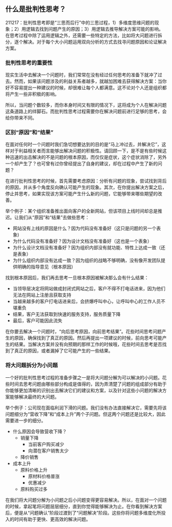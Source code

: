 ## 什么是批判性思考？

211217：批判性思考即是“三思而后行”中的三思过程，1）多维度思维问题的现象；2）用逻辑去找到问题产生的原因；3）用逻辑去推导解决方案可能的影响。在思考过程中除了运用逻辑之外，还需要一些特定的方法，比如将大问题进行拆分，逐个解决。对于每个大小问题运用双向分析的方式去找寻问题原因和论证解决方案。


### 批判性思考的重要性

现实生活中去解决一个问题时，我们常常在没有经过任何思考的准备下就冲了过去。然而，如果该问题涉及的利益关系者越多，就越加困难去获得解决方案：当你好不容易提出一种建议的时候，却很难让每个人都满意。这不论对个人还是组织都将产生一些非积极的影响。

所以，当问题个数较多，而你本身时间又有限的情况下，这将成为个人在解决问题这条道路上的绊脚石。而批判性思考过程需要你在解决问题前进行足够的思考，会给你带来不同。


### 区别“原因”和“结果”

在面对任何时一个问题时我们急切想要达到的目的是“马上冲过去，并解决它”，这样对于利益相关者而言能够出解决问题的积极性。请回顾一下，是不是有些时候这种迅速的出击解决的不是问题的根本原因，而仅仅是症状，这个症状消除了，另外一个却产生了？也可曾有过你曾经提出了自身的建议，却在过程中产生了新的问题？

在进行批判性思考的时候，首先需要考虑原因：分析有问题的现象，尝试找到背后的原因，并从多个角度反向确认可能产生的现象。其次，在你提出解决方案之后，停止并思考，如果实现该方案可能产生什么新的问题，它能够带来哪些期望的改善。

举个例子：某个组织准备推出面向客户的全新网站，但该项目上线时间却总是推迟。让我们从“原因”和“结果”去做些思考：

- 网站没有上线的原因是什么？因为代码没有准备好（这只是问题的另一个表象)
- 为什么代码没有准备好？因为设计文档没有准备好（这也是一个表象）
- 为什么设计文档没有准备好？因为组织内部没有就功能、特性上达成一致（还是表象）
- 为什么组织内部没有达成一致？因为组织的战略不够明确，没有像开发团队提供明确的指导意见（根本原因）

找到根本原因后，我们再去思考一旦根本原因被解决那么会有什么结果：

- 当领导层决定将网站做成封闭式网站之后，客户不得不打电话进来，因为他们无法在网站上注册且获取支持
- 当越来越多的客户打电话进来后，会挤爆呼叫中心，让呼叫中心的工作人员不堪重负
- 结果，客户无法获取到快速的服务支持，服务质量下降
- 最后，客户可能因此流失

在你要去解决一个问题时，“向后思考原因，向前思考结果”。花些时间思考问题产生的原因，确保找到了真正的原因。然后再提出一项建议的时候，前向思考可能产生的结果。当解决方案并没有向预期的那样工作的时候哦，花些时间去思考是否找到了真正的原因，或者漏掉了它可能产生的一些结果。


### 将大问题拆分为小问题

一个好的批判性思考过程的准备步骤之一是将大问题分解为可以解决的小问题。花些时间去思考问题由哪些部分构成是值得的，因为弄清楚了问题的组成部分有助于你能够更加清晰的识别出去解决它们的建议和方案，以及针对这些小问题的解决方案能够解决最终的大问题。

举个例子：公司现在面临利润下滑的问题。我们没有办法直接解决它，需要先将该问题细分为“营收下降”和“成本上升”两个子问题。但这两个问题还是比较大，因此需要进一步的细分。

- 什么原因会导致营收下降？
  - 销量下降
    - 当前客户购买减少
    - 向潜在客户销售太少
  - 降价销售
- 成本上升
  - 原料价格上升
    - 原材料价格普涨
    - 优惠减少
  - 原料购买过多

在我们将大问题分解为小问题之后小问题变得更容易解决。所以，在面对一个问题的时候，拿起笔将问题层层细分，直到你觉得能够解决为止。在你看到解决方案后，便是从“问题确认”阶段过渡到了“问题解决”阶段。这些你将问题多维度化所投入的时间有助于更快、更高效的解决问题。
